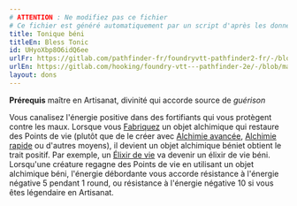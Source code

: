 ```yaml
---
# ATTENTION : Ne modifiez pas ce fichier
# Ce fichier est généré automatiquement par un script d'après les données du module Foundry VTT officiel et de sa traduction
title: Tonique béni
titleEn: Bless Tonic
id: UHyoXbp8O6idQ6ee
urlFr: https://gitlab.com/pathfinder-fr/foundryvtt-pathfinder2-fr/-/blob/master/data/feats/UHyoXbp8O6idQ6ee.htm
urlEn: https://gitlab.com/hooking/foundry-vtt---pathfinder-2e/-/blob/master/packs/data/feats.db/bless-tonic.json
layout: dons
---
```

**Prérequis** maître en Artisanat, divinité qui accorde source de *guérison*  

Vous canalisez l'énergie positive dans des fortifiants qui vous protègent contre les maux. Lorsque vous [Fabriquez](../actions/fabriquer.html) un objet alchimique qui restaure des Points de vie (plutôt que de le créer avec [Alchimie avancée](../capacité-classe/alchimie-avancée.html), [Alchimie rapide](../actions/alchimie-rapide.html) ou d'autres moyens), il devient un objet alchimique béniet obtient le trait positif. Par exemple, un [Élixir de vie](../équipements/elixir-de-vie-mineur.html) va devenir un élixir de vie béni. Lorsqu'une créature regagne des Points de vie en utilisant un objet alchimique béni, l'énergie débordante vous accorde résistance à l'énergie négative 5 pendant 1 round, ou résistance à l'énergie négative 10 si vous êtes légendaire en Artisanat.
